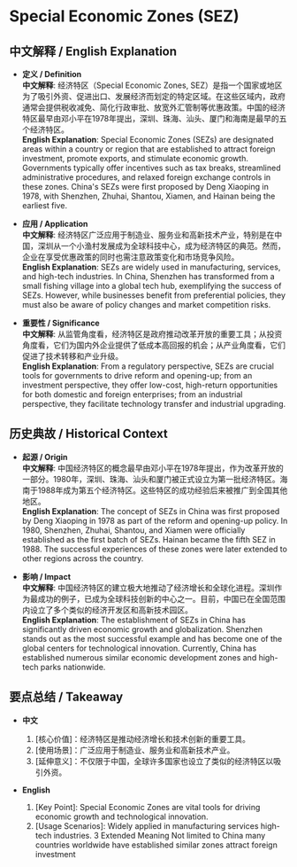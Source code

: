 # Special Economic Zones (SEZ)

## 中文解释 / English Explanation

* **定义 / Definition**  
  **中文解释**: 经济特区（Special Economic Zones, SEZ）是指一个国家或地区为了吸引外资、促进出口、发展经济而划定的特定区域。在这些区域内，政府通常会提供税收减免、简化行政审批、放宽外汇管制等优惠政策。中国的经济特区最早由邓小平在1978年提出，深圳、珠海、汕头、厦门和海南是最早的五个经济特区。  
  **English Explanation**: Special Economic Zones (SEZs) are designated areas within a country or region that are established to attract foreign investment, promote exports, and stimulate economic growth. Governments typically offer incentives such as tax breaks, streamlined administrative procedures, and relaxed foreign exchange controls in these zones. China's SEZs were first proposed by Deng Xiaoping in 1978, with Shenzhen, Zhuhai, Shantou, Xiamen, and Hainan being the earliest five.

* **应用 / Application**  
  **中文解释**: 经济特区广泛应用于制造业、服务业和高新技术产业，特别是在中国，深圳从一个小渔村发展成为全球科技中心，成为经济特区的典范。然而，企业在享受优惠政策的同时也需注意政策变化和市场竞争风险。  
  **English Explanation**: SEZs are widely used in manufacturing, services, and high-tech industries. In China, Shenzhen has transformed from a small fishing village into a global tech hub, exemplifying the success of SEZs. However, while businesses benefit from preferential policies, they must also be aware of policy changes and market competition risks.

* **重要性 / Significance**  
  **中文解释**: 从监管角度看，经济特区是政府推动改革开放的重要工具；从投资角度看，它们为国内外企业提供了低成本高回报的机会；从产业角度看，它们促进了技术转移和产业升级。  
  **English Explanation**: From a regulatory perspective, SEZs are crucial tools for governments to drive reform and opening-up; from an investment perspective, they offer low-cost, high-return opportunities for both domestic and foreign enterprises; from an industrial perspective, they facilitate technology transfer and industrial upgrading.

## 历史典故 / Historical Context

* **起源 / Origin**  
  **中文解释**: 中国经济特区的概念最早由邓小平在1978年提出，作为改革开放的一部分。1980年，深圳、珠海、汕头和厦门被正式设立为第一批经济特区。海南于1988年成为第五个经济特区。这些特区的成功经验后来被推广到全国其他地区。  
  **English Explanation**: The concept of SEZs in China was first proposed by Deng Xiaoping in 1978 as part of the reform and opening-up policy. In 1980, Shenzhen, Zhuhai, Shantou, and Xiamen were officially established as the first batch of SEZs. Hainan became the fifth SEZ in 1988. The successful experiences of these zones were later extended to other regions across the country.

* **影响 / Impact**  
  **中文解释**: 中国经济特区的建立极大地推动了经济增长和全球化进程。深圳作为最成功的例子，已成为全球科技创新的中心之一。目前，中国已在全国范围内设立了多个类似的经济开发区和高新技术园区。  
  **English Explanation**: The establishment of SEZs in China has significantly driven economic growth and globalization. Shenzhen stands out as the most successful example and has become one of the global centers for technological innovation. Currently, China has established numerous similar economic development zones and high-tech parks nationwide.

## 要点总结 / Takeaway

* **中文**  
  1. [核心价值]：经济特区是推动经济增长和技术创新的重要工具。
  2. [使用场景]：广泛应用于制造业、服务业和高新技术产业。
  3. [延伸意义]：不仅限于中国，全球许多国家也设立了类似的经济特区以吸引外资。

* **English**  
  1. [Key Point]: Special Economic Zones are vital tools for driving economic growth and technological innovation.
  2. [Usage Scenarios]: Widely applied in manufacturing services high-tech industries.
  3 Extended Meaning Not limited to China many countries worldwide have established similar zones attract foreign investment